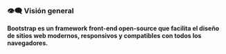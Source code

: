 ### **👁️‍🗨️ Visión general**

**Bootstrap es un framework front-end open-source que facilita el diseño de sitios web modernos, responsivos y compatibles con todos los navegadores.**